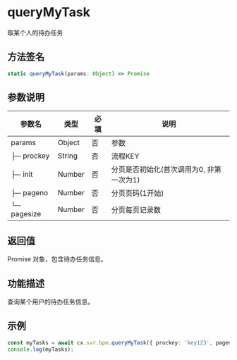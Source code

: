 # queryMyTask

取某个人的待办任务

## 方法签名
```typescript
static queryMyTask(params: Object) => Promise
```

## 参数说明
| 参数名 | 类型 | 必填 | 说明 |
|--------|------|------|------|
| params | Object | 否 | 参数 |
| ├─ prockey | String | 否 | 流程KEY |
| ├─ init | Number | 否 | 分页是否初始化(首次调用为0, 非第一次为1) |
| ├─ pageno | Number | 否 | 分页页码(1开始) |
| └─ pagesize | Number | 否 | 分页每页记录数 |

## 返回值
Promise 对象，包含待办任务信息。

## 功能描述
查询某个用户的待办任务信息。

## 示例
```typescript
const myTasks = await cx.svr.bpm.queryMyTask({ prockey: 'key123', pageno: 1 });
console.log(myTasks);
``` 